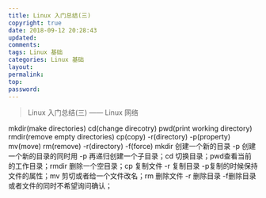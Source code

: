 ```yaml
---
title: Linux 入门总结(三)
copyright: true
date: 2018-09-12 20:28:43
updated:
comments:
tags: Linux 基础
categories: Linux 基础
layout:
permalink:
top:
password:
---
```


<blockquote class="blockquote-center"> Linux 入门总结(三) —— Linux 网络 </blockquote>

<!-- more -->

mkdir(make directories) cd(change direcotry) pwd(print working directory) rmdir(remove empty directories) cp(copy) -r(directory) -p(property) mv(move) rm(remove) -r(directory) -f(force)
mkdir 创建一个新的目录 -p 创建一个新的目录的同时用 -p 再递归创建一个子目录；cd 切换目录；pwd查看当前的工作目录；rmdir 删除一个空目录；cp 复制文件 -r 复制目录 -p复制的时候保持文件的属性；mv 剪切或者给一个文件改名；rm 删除文件 -r 删除目录 -f删除目录或者文件的同时不希望询问确认；
